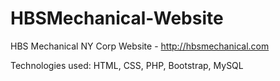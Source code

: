 # HBSMechanical-Website
HBS Mechanical NY Corp Website - http://hbsmechanical.com

Technologies used: HTML, CSS, PHP, Bootstrap, MySQL
